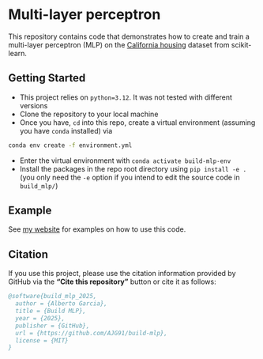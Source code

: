 # Multi-layer perceptron

[my-website]: https://AJG91.github.io "my-website"
[ca-housing-docs]: https://scikit-learn.org/stable/modules/generated/sklearn.datasets.fetch_california_housing.html "ca-housing-docs"

This repository contains code that demonstrates how to create and train a multi-layer perceptron (MLP) on the [California housing][ca-housing-docs] dataset from scikit-learn.

## Getting Started

* This project relies on `python=3.12`. It was not tested with different versions
* Clone the repository to your local machine
* Once you have, `cd` into this repo, create a virtual environment (assuming you have `conda` installed) via
```bash
conda env create -f environment.yml
```
* Enter the virtual environment with `conda activate build-mlp-env`
* Install the packages in the repo root directory using `pip install -e .` (you only need the `-e` option if you intend to edit the source code in `build_mlp/`)


## Example

See [my website][my-website] for examples on how to use this code.

## Citation

If you use this project, please use the citation information provided by GitHub via the **“Cite this repository”** button or cite it as follows:

```bibtex
@software{build_mlp_2025,
  author = {Alberto Garcia},
  title = {Build MLP},
  year = {2025},
  publisher = {GitHub},
  url = {https://github.com/AJG91/build-mlp},
  license = {MIT}
}
```
